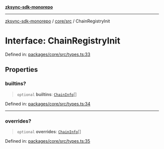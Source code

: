 [**zksync-sdk-monorepo**](../../../README.md)

***

[zksync-sdk-monorepo](../../../README.md) / [core/src](../README.md) / ChainRegistryInit

# Interface: ChainRegistryInit

Defined in: [packages/core/src/types.ts:33](https://github.com/dutterbutter/zksync-sdk/blob/128d557933eb10f01edd78c0b3392137ca480daf/packages/core/src/types.ts#L33)

## Properties

### builtins?

> `optional` **builtins**: [`ChainInfo`](ChainInfo.md)[]

Defined in: [packages/core/src/types.ts:34](https://github.com/dutterbutter/zksync-sdk/blob/128d557933eb10f01edd78c0b3392137ca480daf/packages/core/src/types.ts#L34)

***

### overrides?

> `optional` **overrides**: [`ChainInfo`](ChainInfo.md)[]

Defined in: [packages/core/src/types.ts:35](https://github.com/dutterbutter/zksync-sdk/blob/128d557933eb10f01edd78c0b3392137ca480daf/packages/core/src/types.ts#L35)
